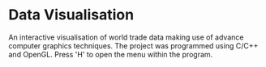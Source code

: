 # Data Visualisation
An interactive visualisation of world trade data making use of advance computer graphics techniques. 
The project was programmed using C/C++ and OpenGL. 
Press 'H' to open the menu within the program.
